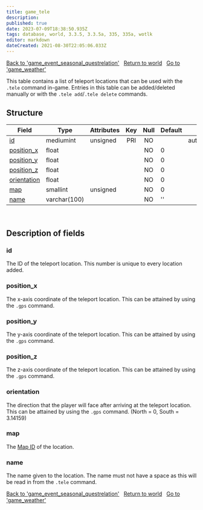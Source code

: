 ```yaml
---
title: game_tele
description:
published: true
date: 2023-07-09T18:38:50.935Z
tags: database, world, 3.3.5, 3.3.5a, 335, 335a, wotlk
editor: markdown
dateCreated: 2021-08-30T22:05:06.033Z
---
```


<a href="https://trinitycore.info/en/database/335/world/game_event_seasonal_questrelation" class="mt-5 v-btn v-btn--depressed v-btn--flat v-btn--outlined theme--light v-size--default darkblue--text text--lighten-3"><span class="v-btn__content"><i aria-hidden="true" class="v-icon notranslate v-icon--left mdi mdi-arrow-left theme--light"></i><span>Back to 'game_event_seasonal_questrelation'</span></span></a>&nbsp;&nbsp;&nbsp;<a href="https://trinitycore.info/en/database/335/world/home" class="mt-5 v-btn v-btn--depressed v-btn--flat v-btn--outlined theme--light v-size--default darkblue--text text--lighten-3"><span class="v-btn__content"><i aria-hidden="true" class="v-icon notranslate v-icon--left mdi mdi-home-outline theme--light"></i><span>Return to world</span></span></a>&nbsp;&nbsp;&nbsp;<a href="https://trinitycore.info/en/database/335/world/game_weather" class="mt-5 v-btn v-btn--depressed v-btn--flat v-btn--outlined theme--light v-size--default darkblue--text text--lighten-3"><span class="v-btn__content"><span>Go to 'game_weather'</span><i aria-hidden="true" class="v-icon notranslate v-icon--right mdi mdi-arrow-right theme--light"></i></span></a>

This table contains a list of teleport locations that can be used with the `.tele` command in-game. Entries in this table can be added/deleted manually or with the `.tele add`/`.tele delete` commands.

## Structure

| Field | Type | Attributes | Key | Null | Default | Extra | Comment |
| --- | --- | --- | :---: | :---: | --- | --- | --- |
| [id](#id-alt) | mediumint | unsigned | PRI | NO |  | auto_increment |  |
| [position_x](#position_x) | float |  |  | NO | 0 |  |  |
| [position_y](#position_y) | float |  |  | NO | 0 |  |  |
| [position_z](#position_z) | float |  |  | NO | 0 |  |  |
| [orientation](#orientation) | float |  |  | NO | 0 |  |  |
| [map](#map) | smallint | unsigned |  | NO | 0 |  |  |
| [name](#name-alt) | varchar(100) |  |  | NO | '' |  |  |
&nbsp;
## Description of fields

### id <!-- {#id-alt} -->
The ID of the teleport location. This number is unique to every location added.
&nbsp;

### position_x
The x-axis coordinate of the teleport location. This can be attained by using the `.gps` command.
&nbsp;

### position_y
The y-axis coordinate of the teleport location. This can be attained by using the `.gps` command.
&nbsp;

### position_z
The z-axis coordinate of the teleport location. This can be attained by using the `.gps` command.
&nbsp;

### orientation
The direction that the player will face after arriving at the teleport location. This can be attained by using the `.gps` command.
(North = 0, South = 3.14159)
&nbsp;

### map
The [Map ID](/files/DBC/335/map#id) of the location.
&nbsp;

### name <!-- {#name-alt} -->
The name given to the location. The name must not have a space as this will be read in from the `.tele` command.
&nbsp;

<a href="https://trinitycore.info/en/database/335/world/game_event_seasonal_questrelation" class="mt-5 v-btn v-btn--depressed v-btn--flat v-btn--outlined theme--light v-size--default darkblue--text text--lighten-3"><span class="v-btn__content"><i aria-hidden="true" class="v-icon notranslate v-icon--left mdi mdi-arrow-left theme--light"></i><span>Back to 'game_event_seasonal_questrelation'</span></span></a>&nbsp;&nbsp;&nbsp;<a href="https://trinitycore.info/en/database/335/world/home" class="mt-5 v-btn v-btn--depressed v-btn--flat v-btn--outlined theme--light v-size--default darkblue--text text--lighten-3"><span class="v-btn__content"><i aria-hidden="true" class="v-icon notranslate v-icon--left mdi mdi-home-outline theme--light"></i><span>Return to world</span></span></a>&nbsp;&nbsp;&nbsp;<a href="https://trinitycore.info/en/database/335/world/game_weather" class="mt-5 v-btn v-btn--depressed v-btn--flat v-btn--outlined theme--light v-size--default darkblue--text text--lighten-3"><span class="v-btn__content"><span>Go to 'game_weather'</span><i aria-hidden="true" class="v-icon notranslate v-icon--right mdi mdi-arrow-right theme--light"></i></span></a>
